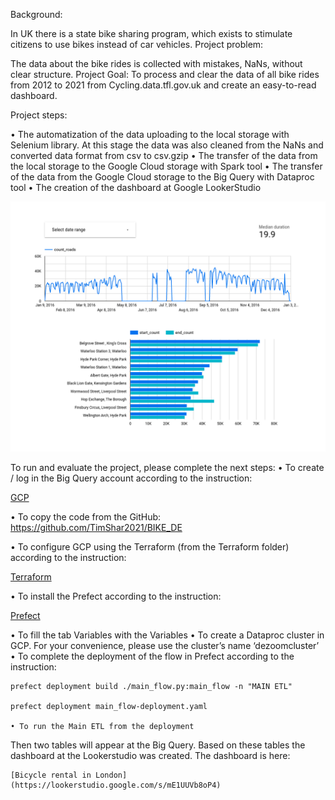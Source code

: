 Background: 

In UK there is a state bike sharing program, which exists to stimulate citizens to use bikes instead of car vehicles. 
Project problem: 

The data about the bike rides is collected with mistakes, NaNs, without clear structure.
Project Goal: To process and clear the data of all bike rides from 2012 to 2021 from Cycling.data.tfl.gov.uk and create an easy-to-read dashboard.

Project steps:

• The automatization of the data uploading to the local storage with Selenium library. At this stage the data was also cleaned from the NaNs and converted data format from csv to csv.gzip
• The transfer of the data from the local storage to the Google Cloud storage with Spark tool
• The transfer of the data from the Google Cloud storage to the Big Query with Dataproc tool
• The creation of the dashboard at Google LookerStudio 

![Bicycle rental](/bike_rental.png)


To run and evaluate the project, please complete the next steps:
• To create / log in the Big Query account according to the instruction: 

[GCP](https://github.com/DataTalksClub/data-engineering-zoomcamp/blob/main/week_1_basics_n_setup/1_terraform_gcp/2_gcp_overview.md)

• To copy the code from the GitHub: <https://github.com/TimShar2021/BIKE_DE>

• To configure GCP using the Terraform (from the Terraform folder) according to the instruction:

[Terraform](https://github.com/DataTalksClub/data-engineering-zoomcamp/tree/main/week_1_basics_n_setup/1_terraform_gcp/terraform)

• To install the Prefect according to the instruction: 

[Prefect](https://github.com/discdiver/prefect-zoomcamp)

• To fill the tab Variables with the Variables 
• To create a Dataproc cluster in GCP. For your convenience, please use the cluster’s name ‘dezoomcluster’
• To complete the deployment of the flow in Prefect according to the instruction: 

    prefect deployment build ./main_flow.py:main_flow -n "MAIN ETL"

    prefect deployment main_flow-deployment.yaml

    • To run the Main ETL from the deployment
Then two tables will appear at the Big Query. Based on these tables the dashboard at the Lookerstudio was created. The dashboard is here: 

    [Bicycle rental in London](https://lookerstudio.google.com/s/mE1UUVb8oP4)

